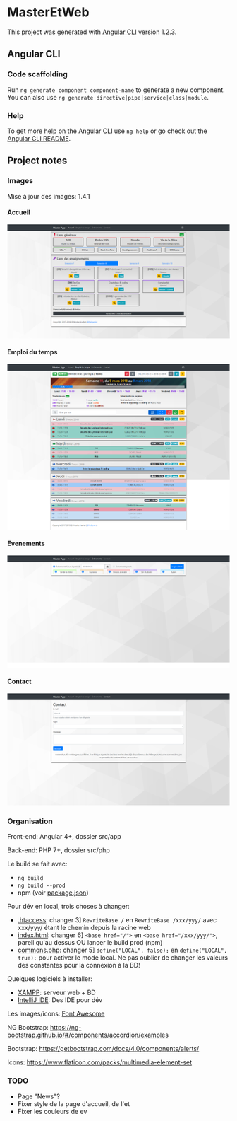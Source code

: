 # MasterEtWeb

This project was generated with [Angular CLI](https://github.com/angular/angular-cli) version 1.2.3.

## Angular CLI

### Code scaffolding

Run `ng generate component component-name` to generate a new component. You can also use `ng generate directive|pipe|service|class|module`.

### Help

To get more help on the Angular CLI use `ng help` or go check out the [Angular CLI README](https://github.com/angular/angular-cli/blob/master/README.md).

## Project notes

### Images
Mise à jour des images: 1.4.1

#### Accueil
![Accueil](screenshots/1_4_1/accueil.png)
#### Emploi du temps
![ET](screenshots/1_4_1/et.png)
#### Evenements
![EV](screenshots/1_3/ev.png)
#### Contact
![Contact](screenshots/1_3/contact.png)

### Organisation

Front-end: Angular 4+, dossier src/app

Back-end: PHP 7+, dossier src/php

Le build se fait avec:
* `ng build`
* `ng build --prod`
* npm (voir [package.json](package.json))

Pour dév en local, trois choses à changer:
* [.htaccess](src/.htaccess): changer 3] `RewriteBase /` en `RewriteBase /xxx/yyy/`
avec xxx/yyy/ étant le chemin depuis la racine web
* [index.html](src/index.html): changer 6] `<base href="/">` en `<base href="/xxx/yyy/">`,
pareil qu'au dessus OU lancer le build prod (npm)
* [commons.php](src/php/commons.php): changer 5] `define("LOCAL", false);` en `define("LOCAL", true);`
pour activer le mode local. Ne pas oublier de changer les valeurs des constantes pour la connexion à
la BD!

Quelques logiciels à installer:
* [XAMPP](https://www.apachefriends.org/fr/index.html): serveur web + BD
* [IntelliJ IDE](https://www.jetbrains.com/products.html): Des IDE pour dév

Les images/icons: [Font Awesome](https://www.flaticon.com/packs/font-awesome)

NG Bootstrap: https://ng-bootstrap.github.io/#/components/accordion/examples

Bootstrap: https://getbootstrap.com/docs/4.0/components/alerts/

Icons: https://www.flaticon.com/packs/multimedia-element-set

### TODO

* Page "News"?
* Fixer style de la page d'accueil, de l'et
* Fixer les couleurs de ev

